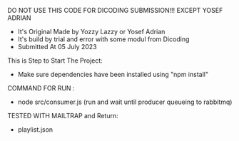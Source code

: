 DO NOT USE THIS CODE FOR DICODING SUBMISSION!!! EXCEPT YOSEF ADRIAN

- It's Original Made by Yozzy Lazzy or Yosef Adrian
- It's build by trial and error with some modul from Dicoding
- Submitted At 05 July 2023

This is Step to Start The Project:

- Make sure dependencies have been installed using "npm install"

COMMAND FOR RUN :
- node src/consumer.js (run and wait until producer queueing to rabbitmq)

TESTED WITH MAILTRAP and Return:
- playlist.json